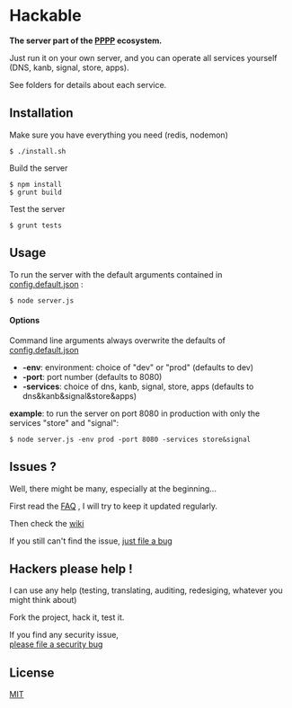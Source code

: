 
[pppp]: http://purecss.io/

# Hackable

**The server part of the [PPPP][pppp] ecosystem.**

Just run it on your own server, and you can operate all services yourself (DNS, kanb, signal, store, apps).

See folders for details about each service.

## Installation

Make sure you have everything you need (redis, nodemon)
```shell
$ ./install.sh
```

Build the server
```shell
$ npm install
$ grunt build
```

Test the server
```shell
$ grunt tests
```


## Usage

To run the server with the default arguments contained in 
[config.default.json](https://github.com/ppppess/ppppess/blob/master/servers/hackable/config.default.json)
:
```shell
$ node server.js
```

#### Options

Command line arguments always overwrite the defaults of 
[config.default.json](https://github.com/ppppess/ppppess/blob/master/servers/hackable/config.default.json)

* **-env**: environment: choice of "dev" or "prod" (defaults to dev)
* **-port**: port number (defaults to 8080)
* **-services**: choice of dns, kanb, signal, store, apps (defaults to dns&kanb&signal&store&apps)

**example**: 
to run the server on port 8080 in production with only the services "store" and "signal":
```shell
$ node server.js -env prod -port 8080 -services store&signal
```

## Issues ?

Well, there might be many, especially at the beginning...

First read the 
[FAQ](https://github.com/ppppess/ppppess/blob/master/servers/hackable/faq.md)
, I will try to keep it updated regularly.

Then check the 
[wiki](https://github.com/ppppess/ppppess/wiki)

If you still can't find the issue, 
[just file a bug](https://github.com/ppppess/ppppess/issues)


## Hackers please help !

I can use any help (testing, translating, auditing, redesiging, whatever you might think about)

Fork the project, hack it, test it.

If you find any security issue,  
[please file a security bug](https://github.com/ppppess/ppppess/issues)

License
-------

[MIT](https://github.com/ppppess/ppppess/blob/master/LICENCE)




